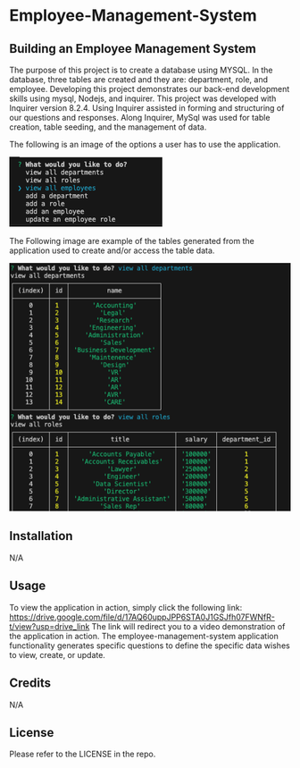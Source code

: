 # Employee-Management-System

## Building an Employee Management System

The purpose of this project is to create a database using MYSQL. In the database, three tables are created and they are: department, role, and employee. Developing this project demonstrates our back-end development skills using mysql, Nodejs, and inquirer.
This project was developed with Inquirer version 8.2.4. Using Inquirer assisted in forming and structuring of our questions and responses. Along Inquirer, MySql was used for table creation, table seeding, and the management of data. 

The following is an image of the options a user has to use the application.

![Alt text](./assets/images/EMS_Options.png)


The Following image are example of the tables generated from the application used to create and/or access the table data.

![Alt text](./assets/images/tablesExample.png)



## Installation

N/A

## Usage

To view the application in action, simply click the following link: https://drive.google.com/file/d/17AQ60uppJPP6STA0J1GSJfh07FWNfR-t/view?usp=drive_link
The link will redirect you to a video demonstration of the application in action. The employee-management-system application functionality generates specific questions to define the specific data wishes to view, create, or update. 

## Credits

N/A

## License

Please refer to the LICENSE in the repo.